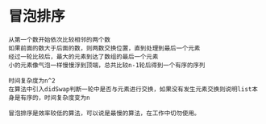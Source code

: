 # 冒泡排序
    从第一个数开始依次比较相邻的两个数
    如果前面的数大于后面的数，则两数交换位置，直到处理到最后一个元素
    经过一轮比较后，最大的元素到达了数组的最后一个元素
    小的元素像气泡一样慢慢浮到顶端，总共比较n-1轮后得到一个有序的序列

    时间复杂度为n^2
    在算法中引入didSwap判断一轮中是否与元素进行交换，如果没有发生元素交换则说明list本身是有序的，时间复杂度变为n

    冒泡排序是效率较低的算法，可以说是最慢的算法，在工作中切勿使用。